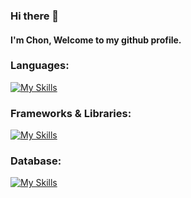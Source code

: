 ### Hi there 👋

#### I'm Chon, Welcome to my github profile.

<!--
**chon26909/chon26909** is a ✨ _special_ ✨ repository because its `README.md` (this file) appears on your GitHub profile.

Here are some ideas to get you started:

- 🔭 I’m currently working on ...
- 🌱 I’m currently learning ...
- 👯 I’m looking to collaborate on ...
- 🤔 I’m looking for help with ...
- 💬 Ask me about ...
- 📫 How to reach me: ...
- 😄 Pronouns: ...
- ⚡ Fun fact: ...
-->

### Languages:

[![My Skills](https://skillicons.dev/icons?i=ts,js,html,css,python,cpp,go,dart)](https://skillicons.dev)

### Frameworks & Libraries:
[![My Skills](https://skillicons.dev/icons?i=react,redux,nextjs,vue,nuxtjs,angular,tailwind,sass,express,figma,githubactions,docker,kafka,arduino,linux,nginx,nodejs,postman,jenkins)](https://skillicons.dev)

### Database:
[![My Skills](https://skillicons.dev/icons?i=mysql,mongodb,firebase,redis)](https://skillicons.dev)
